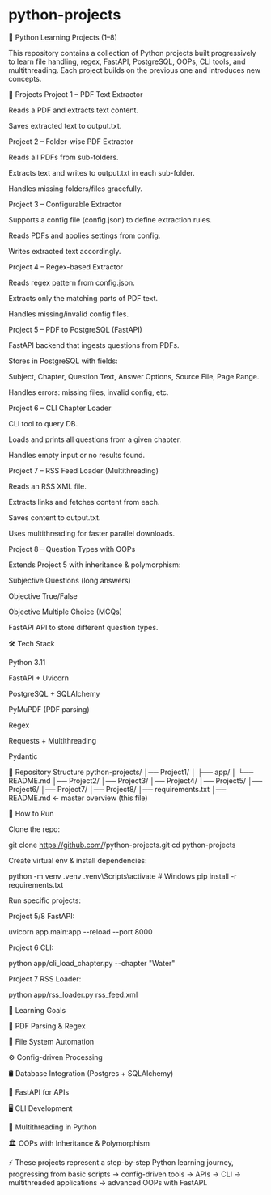 # python-projects
🐍 Python Learning Projects (1–8)

This repository contains a collection of Python projects built progressively to learn file handling, regex, FastAPI, PostgreSQL, OOPs, CLI tools, and multithreading.
Each project builds on the previous one and introduces new concepts.

📌 Projects
Project 1 – PDF Text Extractor

Reads a PDF and extracts text content.

Saves extracted text to output.txt.

Project 2 – Folder-wise PDF Extractor

Reads all PDFs from sub-folders.

Extracts text and writes to output.txt in each sub-folder.

Handles missing folders/files gracefully.

Project 3 – Configurable Extractor

Supports a config file (config.json) to define extraction rules.

Reads PDFs and applies settings from config.

Writes extracted text accordingly.

Project 4 – Regex-based Extractor

Reads regex pattern from config.json.

Extracts only the matching parts of PDF text.

Handles missing/invalid config files.

Project 5 – PDF to PostgreSQL (FastAPI)

FastAPI backend that ingests questions from PDFs.

Stores in PostgreSQL with fields:

Subject, Chapter, Question Text, Answer Options, Source File, Page Range.

Handles errors: missing files, invalid config, etc.

Project 6 – CLI Chapter Loader

CLI tool to query DB.

Loads and prints all questions from a given chapter.

Handles empty input or no results found.

Project 7 – RSS Feed Loader (Multithreading)

Reads an RSS XML file.

Extracts links and fetches content from each.

Saves content to output.txt.

Uses multithreading for faster parallel downloads.

Project 8 – Question Types with OOPs

Extends Project 5 with inheritance & polymorphism:

Subjective Questions (long answers)

Objective True/False

Objective Multiple Choice (MCQs)

FastAPI API to store different question types.

🛠️ Tech Stack

Python 3.11

FastAPI + Uvicorn

PostgreSQL + SQLAlchemy

PyMuPDF (PDF parsing)

Regex

Requests + Multithreading

Pydantic

📂 Repository Structure
python-projects/
│── Project1/
│   ├── app/
│   └── README.md
│── Project2/
│── Project3/
│── Project4/
│── Project5/
│── Project6/
│── Project7/
│── Project8/
│── requirements.txt
│── README.md   ← master overview (this file)

🚀 How to Run

Clone the repo:

git clone https://github.com/<your-username>/python-projects.git
cd python-projects


Create virtual env & install dependencies:

python -m venv .venv
.venv\Scripts\activate   # Windows
pip install -r requirements.txt


Run specific projects:

Project 5/8 FastAPI:

uvicorn app.main:app --reload --port 8000


Project 6 CLI:

python app/cli_load_chapter.py --chapter "Water"


Project 7 RSS Loader:

python app/rss_loader.py rss_feed.xml

🎯 Learning Goals

📄 PDF Parsing & Regex

📂 File System Automation

⚙️ Config-driven Processing

🛢️ Database Integration (Postgres + SQLAlchemy)

🚀 FastAPI for APIs

🖥️ CLI Development

🧵 Multithreading in Python

🏛️ OOPs with Inheritance & Polymorphism

⚡ These projects represent a step-by-step Python learning journey, progressing from basic scripts → config-driven tools → APIs → CLI → multithreaded applications → advanced OOPs with FastAPI.